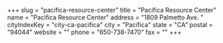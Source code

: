 +++
slug = "pacifica-resource-center"
title = "Pacifica Resource Center"
name = "Pacifica Resource Center"
address = "1809 Palmetto Ave. "
cityIndexKey = "city-ca-pacifica"
city = "Pacifica"
state = "CA"
postal = "94044"
website = ""
phone = "650-738-7470"
fax = ""
+++
